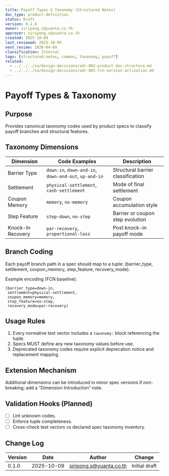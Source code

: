 ```yaml
---
title: Payoff Types & Taxonomy (Structured Notes)
doc_type: product-definition
status: Draft
version: 0.1.0
owner: siripong.s@yuanta.co.th
approver: siripong.s@yuanta.co.th
created: 2025-10-09
last_reviewed: 2025-10-09
next_review: 2026-04-09
classification: Internal
tags: [structured-notes, common, taxonomy, payoff]
related:
  - ../../../sa/design-decisions/adr-002-product-doc-structure.md
  - ../../../sa/design-decisions/adr-003-fcn-version-activation.md
---
```


# Payoff Types & Taxonomy

## Purpose
Provides canonical taxonomy codes used by product specs to classify payoff branches and structural features.

## Taxonomy Dimensions
| Dimension | Code Examples | Description |
|-----------|---------------|-------------|
| Barrier Type | `down-in`, `down-and-in`, `down-and-out`, `up-and-in` | Structural barrier classification |
| Settlement | `physical-settlement`, `cash-settlement` | Mode of final settlement |
| Coupon Memory | `memory`, `no-memory` | Coupon accumulation style |
| Step Feature | `step-down`, `no-step` | Barrier or coupon step evolution |
| Knock-In Recovery | `par-recovery`, `proportional-loss` | Post knock-in payoff mode |

## Branch Coding
Each payoff branch path in a spec should map to a tuple: (barrier_type, settlement, coupon_memory, step_feature, recovery_mode).

Example encoding (FCN baseline):
```
(barrier_type=down-in,
 settlement=physical-settlement,
 coupon_memory=memory,
 step_feature=no-step,
 recovery_mode=par-recovery)
```

## Usage Rules
1. Every normative test vector includes a `taxonomy:` block referencing the tuple.
2. Specs MUST define any new taxonomy values before use.
3. Deprecated taxonomy codes require explicit deprecation notice and replacement mapping.

## Extension Mechanism
Additional dimensions can be introduced in minor spec versions if non-breaking; add a “Dimension Introduction” note.

## Validation Hooks (Planned)
- [ ] Lint unknown codes.
- [ ] Enforce tuple completeness.
- [ ] Cross-check test vectors vs declared spec taxonomy inventory.

## Change Log
| Version | Date | Author | Change |
|---------|------|--------|--------|
| 0.1.0 | 2025-10-09 | siripong.s@yuanta.co.th | Initial draft